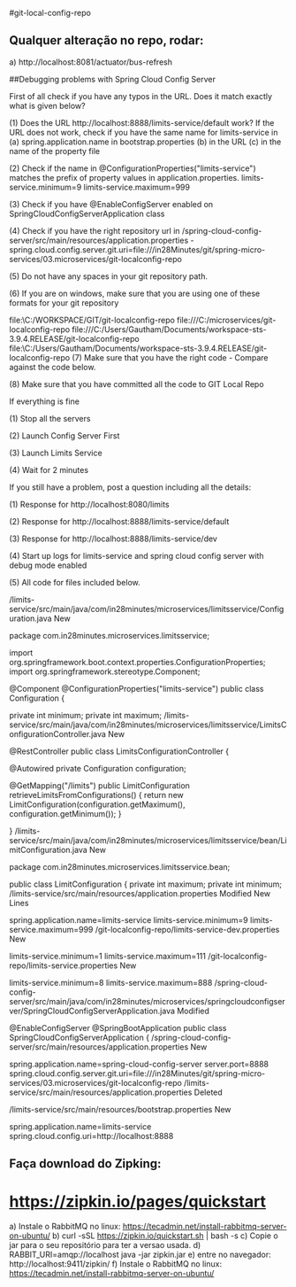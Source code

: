 #git-local-config-repo


## Qualquer alteração no repo, rodar:

  a) http://localhost:8081/actuator/bus-refresh

##Debugging problems with Spring Cloud Config Server

First of all check if you have any typos in the URL. Does it match exactly what is given below?

(1) Does the URL http://localhost:8888/limits-service/default work? If the URL does not work, check if you have the same name for limits-service in (a) spring.application.name in bootstrap.properties (b) in the URL (c) in the name of the property file

(2) Check if the name in @ConfigurationProperties("limits-service") matches the prefix of property values in application.properties. limits-service.minimum=9 limits-service.maximum=999

(3) Check if you have @EnableConfigServer enabled on SpringCloudConfigServerApplication class

(4) Check if you have the right repository url in /spring-cloud-config-server/src/main/resources/application.properties - spring.cloud.config.server.git.uri=file:///in28Minutes/git/spring-micro-services/03.microservices/git-localconfig-repo

(5) Do not have any spaces in your git repository path.

(6) If you are on windows, make sure that you are using one of these formats for your git repository

 file:\\C:/WORKSPACE/GIT/git-localconfig-repo
 file:///C:/microservices/git-localconfig-repo
file:///C:/Users/Gautham/Documents/workspace-sts-3.9.4.RELEASE/git-localconfig-repo
file:\\C:/Users/Gautham/Documents/workspace-sts-3.9.4.RELEASE/git-localconfig-repo
(7) Make sure that you have the right code - Compare against the code below.

(8) Make sure that you have committed all the code to GIT Local Repo

If everything is fine

(1) Stop all the servers

(2) Launch Config Server First

(3) Launch Limits Service

(4) Wait for 2 minutes

If you still have a problem, post a question including all the details:

(1) Response for http://localhost:8080/limits

(2) Response for http://localhost:8888/limits-service/default

(3) Response for http://localhost:8888/limits-service/dev

(4) Start up logs for limits-service and spring cloud config server with debug mode enabled

(5) All code for files included below.

/limits-service/src/main/java/com/in28minutes/microservices/limitsservice/Configuration.java New

package com.in28minutes.microservices.limitsservice;

import org.springframework.boot.context.properties.ConfigurationProperties;
import org.springframework.stereotype.Component;

@Component
@ConfigurationProperties("limits-service")
public class Configuration {
  
  private int minimum;
  private int maximum;
/limits-service/src/main/java/com/in28minutes/microservices/limitsservice/LimitsConfigurationController.java New

@RestController
public class LimitsConfigurationController {

  @Autowired
  private Configuration configuration;

  @GetMapping("/limits")
  public LimitConfiguration retrieveLimitsFromConfigurations() {
    return new LimitConfiguration(configuration.getMaximum(), 
        configuration.getMinimum());
  }

}
/limits-service/src/main/java/com/in28minutes/microservices/limitsservice/bean/LimitConfiguration.java New

package com.in28minutes.microservices.limitsservice.bean;

public class LimitConfiguration {
  private int maximum;
  private int minimum;
/limits-service/src/main/resources/application.properties Modified New Lines

spring.application.name=limits-service
limits-service.minimum=9
limits-service.maximum=999
/git-localconfig-repo/limits-service-dev.properties New

limits-service.minimum=1
limits-service.maximum=111
/git-localconfig-repo/limits-service.properties New

limits-service.minimum=8
limits-service.maximum=888
/spring-cloud-config-server/src/main/java/com/in28minutes/microservices/springcloudconfigserver/SpringCloudConfigServerApplication.java Modified

@EnableConfigServer
@SpringBootApplication
public class SpringCloudConfigServerApplication {
/spring-cloud-config-server/src/main/resources/application.properties New

spring.application.name=spring-cloud-config-server
server.port=8888
spring.cloud.config.server.git.uri=file:///in28Minutes/git/spring-micro-services/03.microservices/git-localconfig-repo
/limits-service/src/main/resources/application.properties Deleted

/limits-service/src/main/resources/bootstrap.properties New

spring.application.name=limits-service
spring.cloud.config.uri=http://localhost:8888

## Faça download do Zipking:

# https://zipkin.io/pages/quickstart
  
   a) Instale o RabbitMQ no linux: https://tecadmin.net/install-rabbitmq-server-on-ubuntu/
   b) curl -sSL https://zipkin.io/quickstart.sh | bash -s
   c) Copie o jar para o seu repositório para ter a versao usada.
   d) RABBIT_URI=amqp://localhost java -jar zipkin.jar
   e) entre no navegador: http://localhost:9411/zipkin/
   f) Instale o RabbitMQ no linux: https://tecadmin.net/install-rabbitmq-server-on-ubuntu/

